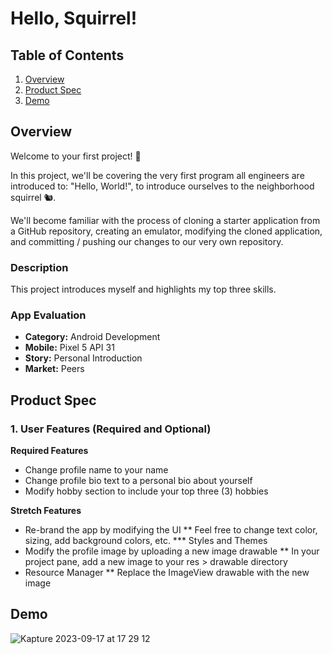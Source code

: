 # Hello, Squirrel!

## Table of Contents

1. [Overview](#Overview)
2. [Product Spec](#Product-Spec)
3. [Demo](#Demo)


## Overview
Welcome to your first project! 🎉

In this project, we'll be covering the very first program all engineers are introduced to: "Hello, World!", to introduce ourselves to the neighborhood squirrel 🐿.

We'll become familiar with the process of cloning a starter application from a GitHub repository, creating an emulator, modifying the cloned application, and committing / pushing our changes to our very own repository.


### Description

This project introduces myself and highlights my top three skills.  

### App Evaluation


- **Category:** Android Development
- **Mobile:** Pixel 5 API 31
- **Story:** Personal Introduction
- **Market:** Peers


## Product Spec

### 1. User Features (Required and Optional)

**Required Features**

* Change profile name to your name
* Change profile bio text to a personal bio about yourself
* Modify hobby section to include your top three (3) hobbies


**Stretch Features**

* Re-brand the app by modifying the UI
** Feel free to change text color, sizing, add background colors, etc.
*** Styles and Themes
* Modify the profile image by uploading a new image drawable
** In your project pane, add a new image to your res > drawable directory
* Resource Manager
** Replace the ImageView drawable with the new image

## Demo

![Kapture 2023-09-17 at 17 29 12](https://github.com/aimen-moten/and101-project1/assets/115741361/98cb7838-6aa0-4540-99ab-99dc1e569eb0)
